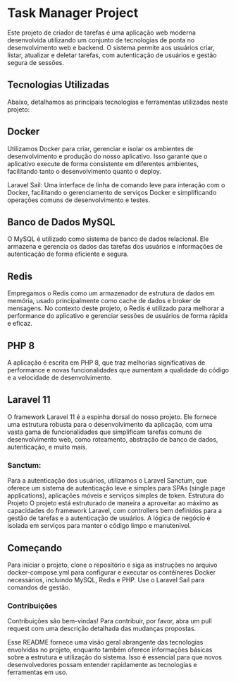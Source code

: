 # Task Manager Project
Este projeto de criador de tarefas é uma aplicação web moderna desenvolvida utilizando um conjunto de tecnologias de ponta no desenvolvimento web e backend. O sistema permite aos usuários criar, listar, atualizar e deletar tarefas, com autenticação de usuários e gestão segura de sessões.

## Tecnologias Utilizadas
Abaixo, detalhamos as principais tecnologias e ferramentas utilizadas neste projeto:

## Docker
Utilizamos Docker para criar, gerenciar e isolar os ambientes de desenvolvimento e produção do nosso aplicativo. Isso garante que o aplicativo execute de forma consistente em diferentes ambientes, facilitando tanto o desenvolvimento quanto o deploy.

Laravel Sail: Uma interface de linha de comando leve para interação com o Docker, facilitando o gerenciamento de serviços Docker e simplificando operações comuns de desenvolvimento e testes.

## Banco de Dados MySQL
O MySQL é utilizado como sistema de banco de dados relacional. Ele armazena e gerencia os dados das tarefas dos usuários e informações de autenticação de forma eficiente e segura.

## Redis
Empregamos o Redis como um armazenador de estrutura de dados em memória, usado principalmente como cache de dados e broker de mensagens. No contexto deste projeto, o Redis é utilizado para melhorar a performance do aplicativo e gerenciar sessões de usuários de forma rápida e eficaz.

## PHP 8
A aplicação é escrita em PHP 8, que traz melhorias significativas de performance e novas funcionalidades que aumentam a qualidade do código e a velocidade de desenvolvimento.

## Laravel 11
O framework Laravel 11 é a espinha dorsal do nosso projeto. Ele fornece uma estrutura robusta para o desenvolvimento da aplicação, com uma vasta gama de funcionalidades que simplificam tarefas comuns de desenvolvimento web, como roteamento, abstração de banco de dados, autenticação, e muito mais.

### Sanctum: 
Para a autenticação dos usuários, utilizamos o Laravel Sanctum, que oferece um sistema de autenticação leve e simples para SPAs (single page applications), aplicações móveis e serviços simples de token.
Estrutura do Projeto
O projeto está estruturado de maneira a aproveitar ao máximo as capacidades do framework Laravel, com controllers bem definidos para a gestão de tarefas e a autenticação de usuários. A lógica de negócio é isolada em serviços para manter o código limpo e manutenível.

## Começando
Para iniciar o projeto, clone o repositório e siga as instruções no arquivo docker-compose.yml para configurar e executar os contêineres Docker necessários, incluindo MySQL, Redis e PHP. Use o Laravel Sail para comandos de gestão.

### Contribuições
Contribuições são bem-vindas! Para contribuir, por favor, abra um pull request com uma descrição detalhada das mudanças propostas.

Esse README fornece uma visão geral abrangente das tecnologias envolvidas no projeto, enquanto também oferece informações básicas sobre a estrutura e utilização do sistema. Isso é essencial para que novos desenvolvedores possam entender rapidamente as tecnologias e ferramentas em uso.